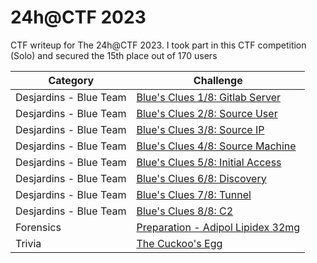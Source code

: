 # 24h@CTF 2023
CTF writeup for The 24h@CTF 2023. I took part in this CTF competition (Solo) and secured the 15th place out of 170 users

| Category | Challenge |
| --- | --- |
| Desjardins - Blue Team | [Blue's Clues 1/8: Gitlab Server](/2023/24h%40CTF%202023/Blue's%20Clues%201%20Gitlab%20Server/)
| Desjardins - Blue Team | [Blue's Clues 2/8: Source User](/2023/24h%40CTF%202023/Blue's%20Clues%202%20Source%20User/)
| Desjardins - Blue Team | [Blue's Clues 3/8: Source IP](/2023/24h%40CTF%202023/Blue's%20Clues%203%20Source%20IP/)
| Desjardins - Blue Team | [Blue's Clues 4/8: Source Machine](/2023/24h%40CTF%202023/Blue's%20Clues%204%20Source%20Machine/)
| Desjardins - Blue Team | [Blue's Clues 5/8: Initial Access](/2023/24h%40CTF%202023/Blue's%20Clues%205%20Initial%20Access/)
| Desjardins - Blue Team | [Blue's Clues 6/8: Discovery](/2023/24h%40CTF%202023/Blue's%20Clues%206%20Discovery/)
| Desjardins - Blue Team | [Blue's Clues 7/8: Tunnel](/2023/24h%40CTF%202023/Blue's%20Clues%207%20Tunnel/)
| Desjardins - Blue Team | [Blue's Clues 8/8: C2](/2023/24h%40CTF%202023/Blue's%20Clues%208%20C2/)
| Forensics | [Preparation - Adipol Lipidex 32mg](/2023/24h%40CTF%202023/Preparation%20-%20Adipol%20Lipidex%2032mg/)
| Trivia | [The Cuckoo's Egg](/2023/24h%40CTF%202023/The%20Cuckoo's%20Egg/)